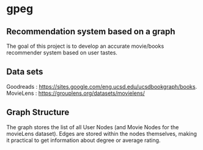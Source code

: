 # gpeg

## Recommendation system based on a graph

The goal of this project is to develop an accurate movie/books recommender system based on user tastes. 

## Data sets 

Goodreads : https://sites.google.com/eng.ucsd.edu/ucsdbookgraph/books. 
MovieLens : https://grouplens.org/datasets/movielens/

## Graph Structure

The graph stores the list of all User Nodes (and Movie Nodes for the movieLens dataset). Edges are stored within the nodes themselves, making it practical to get information about degree or average rating. 
